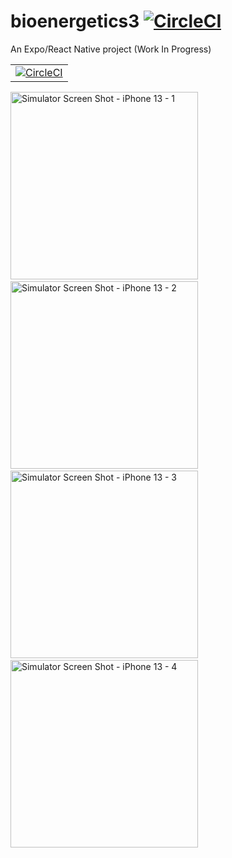 # bioenergetics3 [![CircleCI](https://circleci.com/gh/ricokareem/bioenergetics.svg?style=svg)](https://circleci.com/gh/ricokareem/bioenergetics)

An Expo/React Native project (Work In Progress)

|       |
| ----------- |
| [![CircleCI](https://dl.circleci.com/insights-snapshot/gh/ricokareem/bioenergetics/main/workflow/badge.svg?window=30d)](https://app.circleci.com/insights/github/ricokareem/bioenergetics/workflows/workflow/overview?branch=main&reporting-window=last-30-days&insights-snapshot=true)      |

<img src="https://user-images.githubusercontent.com/128533/150656140-983e9e15-3d2b-492c-8295-883d21d6540f.png" alt="Simulator Screen Shot - iPhone 13 - 1" width="300" />&nbsp;&nbsp;&nbsp;&nbsp;<img src="https://user-images.githubusercontent.com/128533/150656143-cacf64d9-c85b-4273-8f3c-244267894f11.png" alt="Simulator Screen Shot - iPhone 13 - 2" width="300"/>&nbsp;&nbsp;&nbsp;&nbsp;<img src="https://user-images.githubusercontent.com/128533/150656146-a6c2d59a-f758-455a-a1b8-32cffaab461b.png" alt="Simulator Screen Shot - iPhone 13 - 3" width="300"/>&nbsp;&nbsp;&nbsp;&nbsp;<img src="https://user-images.githubusercontent.com/128533/150656147-f8bcf006-d52e-43a3-ae1b-cf5ffaac06bc.png" alt="Simulator Screen Shot - iPhone 13 - 4" width="300"/>
